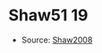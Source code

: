 <a name="material" />

# Shaw51 19
<script type="application/ld+json">
  {
    "@context": "https://schema.org/",
    "@type": "ChemicalSubstance",
    "http://purl.org/dc/terms/conformsTo":
      {
        "@type": "CreativeWork",
        "@id": "https://bioschemas.org/profiles/ChemicalSubstance/0.4-RELEASE/"
      },
    "@id": "https://egonw.github.io/nanowiki/nanowiki49.html#material",
    "name": "Shaw51 19",
    "sameAs": "http://127.0.0.1/mediawiki/index.php/Special:URIResolver/Shaw51_19"
  }
</script>


* Source: [Shaw2008](Shaw2008.md)
